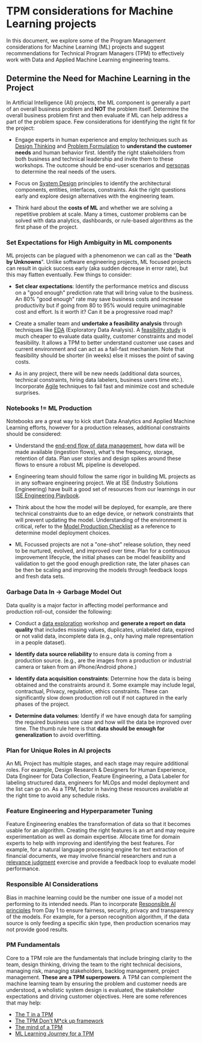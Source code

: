 # TPM considerations for Machine Learning projects

In this document, we explore some of the Program Management considerations for Machine Learning (ML) projects and suggest recommendations for Technical Program Managers (TPM) to effectively work with Data and Applied Machine Learning engineering teams.

## Determine the Need for Machine Learning in the Project

In Artificial Intelligence (AI) projects, the ML component is generally a part of an overall business problem and **NOT** the problem itself. Determine the overall business problem first and then evaluate if ML can help address a part of the problem space.
Few considerations for identifying the right fit for the project:

- Engage experts in human experience and employ techniques such as [Design Thinking](https://www.microsoft.com/en-us/haxtoolkit/ai-guidelines/) and [Problem Formulation](ml-problem-formulation-envisioning.md) to **understand the customer needs** and human behavior first. Identify the right stakeholders from both business and technical leadership and invite them to these workshops. The outcome should be end-user scenarios and [personas](https://en.wikipedia.org/wiki/Persona_(user_experience)) to determine the real needs of the users.

- Focus on [System Design](https://learn.microsoft.com/en-us/azure/architecture/data-guide/big-data/ai-overview) principles to identify the architectural components, entities, interfaces, constraints. Ask the right questions early and explore design alternatives with the engineering team.

- Think hard about the **costs of ML** and whether we are solving a repetitive problem at scale. Many a times, customer problems can be solved with data analytics, dashboards, or rule-based algorithms as the first phase of the project.

### Set Expectations for High Ambiguity in ML components

ML projects can be plagued with a phenomenon we can call as the "**Death by Unknowns**". Unlike software engineering projects, ML focused projects can result in quick success early (aka sudden decrease in error rate), but this may flatten eventually. Few things to consider:

- **Set clear expectations**: Identify the performance metrics and discuss on a "good enough" prediction rate that will bring value to the business. An 80% "good enough" rate may save business costs and increase productivity but if going from 80 to 95% would require unimaginable cost and effort. Is it worth it? Can it be a progressive road map?

- Create a smaller team and **undertake a feasibility analysis** through techniques like [EDA](https://en.wikipedia.org/wiki/Exploratory_data_analysis) (Exploratory Data Analysis). A [feasibility study](ml-feasibility-study.md) is much cheaper to evaluate data quality, customer constraints and model feasibility. It allows a TPM to better understand customer use cases and current environment and can act as a fail-fast mechanism. Note that feasibility should be shorter (in weeks) else it misses the point of saving costs.

- As in any project, there will be new needs (additional data sources, technical constraints, hiring data labelers, business users time etc.). Incorporate [Agile](ml-project-management.md) techniques to fail fast and minimize cost and schedule surprises.

### Notebooks != ML Production

Notebooks are a great way to kick start Data Analytics and Applied Machine Learning efforts, however for a production releases, additional constraints should be considered:

- Understand the [end-end flow of data management](https://learn.microsoft.com/en-us/azure/architecture/data-guide/big-data/ai-overview), how data will be made available (ingestion flows), what's the frequency, storage, retention of data. Plan user stories and design spikes around these flows to ensure a robust ML pipeline is developed.

- Engineering team should follow the same rigor in building ML projects as in any software engineering project. We at ISE (Industry Solutions Engineering) have built a good set of resources from our learnings in our [ISE Engineering Playbook](../index.md).
- Think about the how the model will be deployed, for example, are there technical constraints due to an edge device, or network constraints that will prevent updating the model. Understanding of the environment is critical, refer to the [Model Production Checklist](ml-model-checklist.md) as a reference to determine model deployment choices.

- ML Focussed projects are not a "one-shot" release solution, they need to be nurtured, evolved, and improved over time. Plan for a continuous improvement lifecycle, the initial phases can be model feasibility and validation to get the good enough prediction rate, the later phases can be then be scaling and improving the models through feedback loops and fresh data sets.

### Garbage Data In -\> Garbage Model Out

Data quality is a major factor in affecting model performance and production roll-out, consider the following:

- Conduct a [data exploration](ml-data-exploration.md) workshop and **generate a report on data quality** that includes missing values, duplicates, unlabeled data, expired or not valid data, incomplete data (e.g., only having male representation in a people dataset).

- **Identify data source reliability** to ensure data is coming from a production source. (e.g., are the images from a production or industrial camera or taken from an iPhone/Android phone.)

- **Identify data acquisition constraints**: Determine how the data is being obtained and the constraints around it. Some example may include legal, contractual, Privacy, regulation, ethics constraints. These can significantly slow down production roll out if not captured in the early phases of the project.

- **Determine data volumes**: Identify if we have enough data for sampling the required business use case and how will the data be improved over time. The thumb rule here is that **data should be enough for generalization** to avoid overfitting.

### Plan for Unique Roles in AI projects

An ML Project has multiple stages, and each stage may require additional roles. For example, Design Research & Designers for Human Experience, Data Engineer for Data Collection, Feature Engineering, a Data Labeler for labeling structured data, engineers for MLOps and model deployment and the list can go on. As a TPM, factor in having these resources available at the right time to avoid any schedule risks.

### Feature Engineering and Hyperparameter Tuning

Feature Engineering enables the transformation of data so that it becomes usable for an algorithm. Creating the right features is an art and may require experimentation as well as domain expertise. Allocate time for domain experts to help with improving and identifying the best features. For example, for a natural language processing engine for text extraction of financial documents, we may involve financial researchers and run a [relevance judgment](https://nlp.stanford.edu/IR-book/html/htmledition/information-retrieval-system-evaluation-1.html) exercise and provide a feedback loop to evaluate model performance.

### Responsible AI Considerations

Bias in machine learning could be the number one issue of a model not performing to its intended needs. Plan to incorporate [Responsible AI principles](responsible-ai.md) from Day 1 to ensure fairness, security, privacy and transparency of the models.  For example, for a person recognition algorithm, if the data source is only feeding a specific skin type, then production scenarios may not provide good results.

### PM Fundamentals

Core to a TPM role are the fundamentals that include bringing clarity to the team, design thinking, driving the team to the right technical decisions, managing risk, managing stakeholders, backlog management, project management. **These are a TPM superpowers**. A TPM can complement the machine learning team by ensuring the problem and customer needs are understood, a wholistic system design is evaluated, the stakeholder expectations and driving customer objectives.
Here are some references that may help:

- [The T in a TPM](https://www.linkedin.com/pulse/should-technical-program-manager-tpm-nikhil-sachdeva/)
- [The TPM Don't M\*ck up framework](https://www.linkedin.com/pulse/tpm-dont-mck-up-framework-nikhil-sachdeva/)
- [The mind of a TPM](https://www.linkedin.com/pulse/mind-technical-program-manager-nikhil-sachdeva/)
- [ML Learning Journey for a TPM](https://medium.com/data-science-at-microsoft/the-role-of-a-technical-program-manager-in-ai-projects-8f1ff41905b0)
